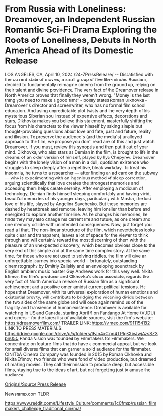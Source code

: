 # From Russia with Loneliness: Dreamover, an Independent Russian Romantic Sci-Fi Drama Exploring the Roots of Loneliness, Debuts in North America Ahead of its Domestic Release

LOS ANGELES, CA, April 10, 2024 /24-7PressRelease/ -- Dissatisfied with the current state of movies, a small group of five like-minded Russians, decided to fundamentally reimagine cinema from the ground up, relying on their talent and divine providence. The very fact of the Dreamover release in North America proves that finally they weren't wrong.  "Money is the last thing you need to make a good film!" - boldly states Roman Olkhovka - Dreamover's director and screenwriter, who has no formal film school education. And using unpredictable plot twists and the very depth of his mysterious Siberian soul instead of expensive effects, decorations and stars, Olkhovka makes you believe this statement, masterfully shifting the focus from his characters to the viewer himself by asking simple but thought-provoking questions about love and fate, past and future, reality and illusion.  To preserve the audience's (and the media's) unalloyed approach to the film, we propose you don't read any of this and just watch Dreamover. If you must, review this synopsis and then put it out of your mind. Olkhovka, who also stars as Demian in the film, is brought to life in the dreams of an older version of himself, played by Ilya Chepyrev. Dreamover begins with the lonely vision of a man in a dull, quotidian existence who struggles to sleep deeply after a repetitive, bleak workday. To treat his insomnia, he turns to a researcher — after finding an ad card on the subway — who is experimenting with an ingenious method of sleep correction, arguing scientifically that love creates the strongest memories and accessing them helps create serenity. After employing a modicum of technology, Demian finds himself sleeping comfortably and having vivid, beautiful memories of his younger days, particularly with Masha, the lost love of his life, played by Angelina Savchenko. But these memories are dashed by heartbreak and remorse, leaving him lonelier than before and energized to explore another timeline. As he changes his memories, he finds they may also change his current life and future, as one dream and one memory collide with unintended consequences. Now, just forget you read all that.  The non-linear structure of the film, which nevertheless looks quite clear and transparent, leaves a lot of space for the viewer to think through and will certainly reward the most discerning of them with the pleasure of an unexpected discovery, which becomes obvious close to the very end of this simple and at the same time complex story. At the same time, for those who are not used to solving riddles, the film will give an unforgettable journey into special world - fortunately, outstanding cinematography by Dmitriy Zaliskiy and an enveloping soundtrack by English ambient music master Guy Andrews work for this very well.  Nikita Efimov, the film's producer and Olkhovka's close associate, regards the very fact of North American release of Russian film as a significant achievement and a positive omen amidst current political tensions. He hopes that Dreamover, with its universal exploration of human emotions and existential brevity, will contribute to bridging the widening divide between the two sides of the same globe and will once again remind us of the fragility and transience of human existence.  Dreamover is available for watching in US and Canada, starting April 9 on Fandango At Home (VUDU) and others - for the latest list of available sources, visit the film's website: https://dreamoverfilm.com/  TRAILER LINK: https://vimeo.com/911154182 LINK TO PRESS MATERIALS: https://drive.google.com/drive/u/5/folders/1FJn4xCipn4TPlq3XivJwjAzsSZ3bn05Q  Panda Vision was founded by Filmmakers for Filmmakers. We concentrate on feature films that do have a commercial appeal, but we look for small diverse films that can garner a solid audience for the filmmaker.  CINITSA Cinema Company was founded in 2015 by Roman Olkhovka and Nikita Efimov, two friends who were fond of video production, but dreamed of making movies. They call their mission to produce deep, but accessible films, staying true to the ideas of art, but not forgetting just to amuse the audience. 

[Original/Source Press Release](https://www.24-7pressrelease.com/press-release/509919/from-russia-with-loneliness-dreamover-an-independent-russian-romantic-sci-fi-drama-exploring-the-roots-of-loneliness-debuts-in-north-america-ahead-of-its-domestic-release)
                    

[Newsramp.com TLDR](None) 

https://www.reddit.com/r/Lifestyle_Culture/comments/1c0fmtp/russian_filmmakers_challenge_traditional_cinema/